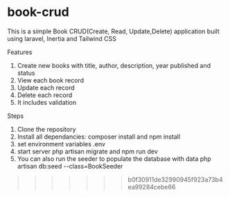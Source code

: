 
# book-crud
This is a simple Book CRUD(Create, Read, Update,Delete) application built using laravel, Inertia and Tailwind CSS

Features
1) Create new books with title, author, description, year published and status
2) View each book record
3) Update each record
4) Delete each record
5) It includes validation

Steps
1) Clone the repository
2)  Install all dependancies: composer install and npm install
3)  set environment variables .env
4)  start server php artisan migrate and npm run dev
5)  You can also run the seeder to populate the database with data php artisan db:seed --class=BookSeeder
>>>>>>> b0f30911de32990945f923a73b4ea99284cebe66
